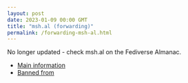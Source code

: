 ```yaml
---
layout: post
date: 2023-01-09 00:00 GMT
title: "msh.al (forwarding)"
permalink: /forwarding-msh-al.html
---
```


No longer updated - check msh.al on the Fediverse Almanac.

* [Main information](https://www.fediversealmanac.com/api/v1/instances/msh.al)
* [Banned from](https://www.fediversealmanac.com/api/v1/instances/msh.al/banned_from)

